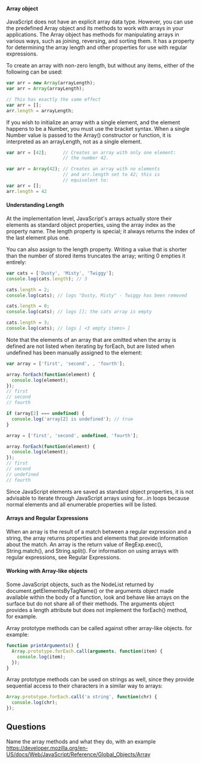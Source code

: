#### Array object 

JavaScript does not have an explicit array data type. However, you can use the predefined Array 
object and its methods to work with arrays in your applications. The Array object has methods 
for manipulating arrays in various ways, such as joining, reversing, and sorting them. 
It has a property for determining the array length and other properties for use with regular expressions.

To create an array with non-zero length, but without any items, either of the following can be used:

```javascript 
var arr = new Array(arrayLength);
var arr = Array(arrayLength);

// This has exactly the same effect
var arr = [];
arr.length = arrayLength;
```

If you wish to initialize an array with a single element, and the element happens to be a Number, you must use the bracket syntax. 
When a single Number value is passed to the Array() constructor or function, it is interpreted as an arrayLength, not as a single element.

```javascript 
var arr = [42];      // Creates an array with only one element:
                     // the number 42.

var arr = Array(42); // Creates an array with no elements
                     // and arr.length set to 42; this is
                     // equivalent to:
var arr = [];
arr.length = 42
```

#### Understanding Length 

At the implementation level, JavaScript's arrays actually store their elements as standard object properties, 
using the array index as the property name. The length property is special; it always returns the index of 
the last element plus one.

You can also assign to the length property. Writing a value that is shorter than the number of stored items truncates
the array; writing 0 empties it entirely:
```javascript 
var cats = ['Dusty', 'Misty', 'Twiggy'];
console.log(cats.length); // 3

cats.length = 2;
console.log(cats); // logs "Dusty, Misty" - Twiggy has been removed

cats.length = 0;
console.log(cats); // logs []; the cats array is empty

cats.length = 3;
console.log(cats); // logs [ <3 empty items> ]
```

Note that the elements of an array that are omitted when the array is defined are not listed when iterating by forEach, but are listed when undefined has been manually assigned to the element:
```javascript
var array = ['first', 'second', , 'fourth'];

array.forEach(function(element) {
  console.log(element);
});
// first
// second
// fourth

if (array[2] === undefined) { 
  console.log('array[2] is undefined'); // true
} 

array = ['first', 'second', undefined, 'fourth'];

array.forEach(function(element) {
  console.log(element);
});
// first
// second
// undefined
// fourth
```

Since JavaScript elements are saved as standard object properties, it is not advisable to iterate through JavaScript arrays using 
for...in loops because normal elements and all enumerable properties will be listed.


#### Arrays and Regular Expressions
When an array is the result of a match between a regular expression and a string, the array returns properties and elements that provide information about the match. An array is the return value of RegExp.exec(), String.match(), and String.split(). For information on using arrays with regular expressions, see Regular Expressions.

#### Working with Array-like objects 

Some JavaScript objects, such as the NodeList returned by document.getElementsByTagName() or the arguments object made available within the body of a function, look and behave like arrays on the surface but do not share all of their methods. The arguments object provides a length attribute but does not implement the forEach() method, for example.

Array prototype methods can be called against other array-like objects. for example:
```javascript 
function printArguments() {
  Array.prototype.forEach.call(arguments, function(item) {
    console.log(item);
  });
}
```
Array prototype methods can be used on strings as well, since they provide sequential access to their characters in a similar way to arrays:
```javascript 
Array.prototype.forEach.call('a string', function(chr) {
  console.log(chr);
});
```

## Questions 

Name the array methods and what they do, with an example 
https://developer.mozilla.org/en-US/docs/Web/JavaScript/Reference/Global_Objects/Array


